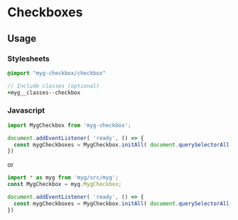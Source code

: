 # Checkboxes

## Usage

### Stylesheets

```sass
@import "myg-checkbox/checkbox"

// Include classes (optional)
+myg__classes--checkbox
```

### Javascript

```js
import MygCheckbox from 'myg-checkbox';

document.addEventListener( 'ready', () => {
  const mygCheckboxes = MygCheckbox.initAll( document.querySelectorAll('.myg-checkbox'), {} );
})
```

or

```js
import * as myg from 'myg/src/myg';
const MygCheckbox = myg.MygCheckbox;

document.addEventListener( 'ready', () => {
  const mygCheckboxes = MygCheckbox.initAll( document.querySelectorAll('.myg-checkbox'), {} );
})
```

